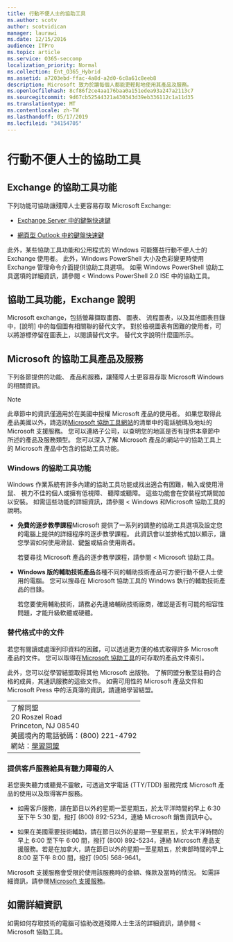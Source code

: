 ```yaml
---
title: 行動不便人士的協助工具
ms.author: scotv
author: scotvidican
manager: laurawi
ms.date: 12/15/2016
audience: ITPro
ms.topic: article
ms.service: O365-seccomp
localization_priority: Normal
ms.collection: Ent_O365_Hybrid
ms.assetid: a7203ebd-ffac-4a8d-a2d0-6c8a61c8eeb8
description: Microsoft 致力於讓每個人都能更輕鬆地使用其產品及服務。
ms.openlocfilehash: 8cf86f2ce4aa176baa0a151edea93a247a2113c7
ms.sourcegitcommit: 9d67cb52544321a430343d39eb336112c1a11d35
ms.translationtype: MT
ms.contentlocale: zh-TW
ms.lasthandoff: 05/17/2019
ms.locfileid: "34154705"
---
```

# <a name="accessibility-for-people-with-disabilities"></a>行動不便人士的協助工具

## <a name="accessibility-features-of-exchange"></a>Exchange 的協助工具功能

下列功能可協助讓殘障人士更容易存取 Microsoft Exchange:
  
- [Exchange Server 中的鍵盤快速鍵](http://technet.microsoft.com/library/146b2b52-1ef8-4606-991a-4cf4da694970.aspx)
    
- [網頁型 Outlook 中的鍵盤快速鍵](https://go.microsoft.com/fwlink/p/?LinkId=268079)
    
此外，某些協助工具功能和公用程式的 Windows 可能獲益行動不便人士的 Exchange 使用者。 此外，Windows PowerShell 大小及色彩變更時使用 Exchange 管理命令介面提供協助工具選項。 如需 Windows PowerShell 協助工具選項的詳細資訊，請參閱 < <b0>Windows PowerShell 2.0 ISE 中的協助工具</b0>。
  
## <a name="accessibility-features-of-exchange-help"></a>協助工具功能，Exchange 說明

Microsoft exchange，包括螢幕擷取畫面、 圖表、 流程圖表，以及其他圖表目錄中，[說明] 中的每個圖有相關聯的替代文字。 對於檢視圖表有困難的使用者，可以將游標停留在圖表上，以閱讀替代文字。 替代文字說明什麼圖所示。
  
## <a name="accessibility-products-and-services-from-microsoft"></a>Microsoft 的協助工具產品及服務

下列各節提供的功能、 產品和服務，讓殘障人士更容易存取 Microsoft Windows 的相關資訊。
  
> [!NOTE]
> 此章節中的資訊僅適用於在美國中授權 Microsoft 產品的使用者。 如果您取得此產品美國以外，請造訪[Microsoft 協助工具網站](https://www.microsoft.com/enable)的清單中的電話號碼及地址的 Microsoft 支援服務。 您可以連絡子公司，以查明您的地區是否有提供本章節中所述的產品及服務類型。 您可以深入了解 Microsoft 產品的網站中的協助工具上的 Microsoft 產品中包含的協助工具功能。 
  
### <a name="accessibility-features-of-windows"></a>Windows 的協助工具功能

Windows 作業系統有許多內建的協助工具功能或找出適合有困難，輸入或使用滑鼠、 視力不佳的個人或擁有低視障、 聽障或聽障。 這些功能會在安裝程式期間加以安裝。 如需這些功能的詳細資訊，請參閱 < Windows 和<b0>Microsoft 協助工具</b0>的說明。
  
- **免費的逐步教學課程**Microsoft 提供了一系列的調整的協助工具選項及設定您的電腦上提供的詳細程序的逐步教學課程。 此資訊會以並排格式加以顯示，讓您學習如何使用滑鼠、鍵盤或結合使用兩者。 
    
    若要尋找 Microsoft 產品的逐步教學課程，請參閱 < <b0>Microsoft 協助工具</b0>。
    
- **Windows 版的輔助技術產品**各種不同的輔助技術產品可方便行動不便人士使用的電腦。 您可以搜尋在 Microsoft 協助工具的 Windows 執行的輔助技術產品的目錄。 
    
    若您要使用輔助技術，請務必先連絡輔助技術廠商，確認是否有可能的相容性問題，才能升級軟體或硬體。 
    
### <a name="documentation-in-alternative-formats"></a>替代格式中的文件

若您有閱讀或處理列印資料的困難，可以透過更方便的格式取得許多 Microsoft 產品的文件。 您可以取得在[Microsoft 協助工具](https://go.microsoft.com/fwlink/p/?linkId=18139)的可存取的產品文件索引。 
  
此外，您可以從學習結盟取得其他 Microsoft 出版物。 了解同盟分散至註冊的合格的成員，其通訊服務的這些文件。 如需可用性的 Microsoft 產品文件和 Microsoft Press 中的活頁簿的資訊，請連絡學習結盟。 
  
||
|:-----|
|了解同盟  <br/> 20 Roszel Road  <br/> Princeton, NJ 08540  <br/> 美國境內的電話號碼：(800) 221-4792  <br/> 網站：[學習同盟](https://www.learningally.org/) <br/> |
   
### <a name="customer-service-for-people-with-hearing-impairments"></a>提供客戶服務給具有聽力障礙的人

若您喪失聽力或聽覺不靈敏，可透過文字電話 (TTY/TDD) 服務完成 Microsoft 產品的使用以及取得客戶服務。
  
- 如需客戶服務，請在節日以外的星期一至星期五，於太平洋時間的早上 6:30 至下午 5:30 間，撥打 (800) 892-5234，連絡 Microsoft 銷售資訊中心。 
    
- 如果在美國需要技術輔助，請在節日以外的星期一至星期五，於太平洋時間的早上 6:00 至下午 6:00 間，撥打 (800) 892-5234，連絡 Microsoft 產品支援服務。若是在加拿大，請在節日以外的星期一至星期五，於東部時間的早上 8:00 至下午 8:00 間，撥打 (905) 568-9641。 
    
Microsoft 支援服務會受限於使用該服務時的金額、條款及當時的情況。 如需詳細資訊，請參閱[Microsoft 支援服務](https://go.microsoft.com/fwlink/p/?linkId=18142)。
  
## <a name="for-more-information"></a>如需詳細資訊

如需如何存取技術的電腦可協助改進殘障人士生活的詳細資訊，請參閱 < <b0>Microsoft 協助工具</b0>。 
  

